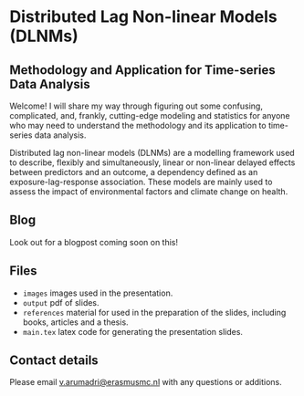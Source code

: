 # Distributed Lag Non-linear Models (DLNMs)
## Methodology and Application for Time-series Data Analysis 

Welcome! I will share my way through figuring out some confusing, complicated, and, frankly, cutting-edge modeling and statistics for anyone who may need to understand the methodology and its application to time-series data analysis. 

Distributed lag non-linear models (DLNMs) are a modelling framework used to describe, flexibly and simultaneously, linear or non-linear delayed effects between predictors and an outcome, a dependency defined as an exposure-lag-response association. These models are mainly used to assess the impact of environmental factors and climate change on health.

## Blog
Look out for a blogpost coming soon on this!

## Files 
+ `images` images used in the presentation.
+ `output` pdf of slides. 
+ `references` material for used in the preparation of the slides, including books, articles and a thesis.
+ `main.tex` latex code for generating the presentation slides.


## Contact details 
Please email [v.arumadri@erasmusmc.nl](mailto:v.arumadri@erasmusmc.nl) with any questions or additions.
